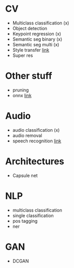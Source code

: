 # CV
- Multiclass classification (x)
- Object detection
- Keypoint regression (x)
- Semantic seg binary (x)
- Semantic seg multi (x)
- Style transfer [link](https://pytorch.org/tutorials/advanced/neural_style_tutorial.html)
- Super res 

# Other stuff
- pruning
- onnx [link](https://pytorch.org/tutorials/advanced/super_resolution_with_onnxruntime.html)

# Audio
- audio classification (x)
- audio removal
- speech recognition [link](https://www.assemblyai.com/blog/end-to-end-speech-recognition-pytorch)

# Architectures
- Capsule net
# NLP
- multiclass classification
- single classification
- pos tagging
- ner

# GAN
- DCGAN